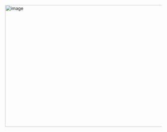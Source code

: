 <img width="639" height="394" alt="image" src="https://github.com/user-attachments/assets/2c22e355-0624-4c74-98ce-cf126f575dc9" />
